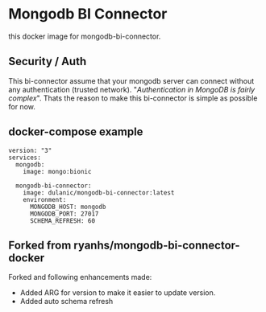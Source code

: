 # Mongodb BI Connector

this docker image for mongodb-bi-connector.


## Security / Auth

This bi-connector assume that your mongodb server can connect without any authentication (trusted network).
"*Authentication in MongoDB is fairly complex*". Thats the reason to make this bi-connector is simple as possible for now.

## docker-compose example

```
version: "3"
services:
  mongodb:
    image: mongo:bionic
  
  mongodb-bi-connector:
    image: dulanic/mongodb-bi-connector:latest
    environment:
      MONGODB_HOST: mongodb
      MONGODB_PORT: 27017  
      SCHEMA_REFRESH: 60

```

## Forked from ryanhs/mongodb-bi-connector-docker
Forked and following enhancements made:
  * Added ARG for version to make it easier to update version. 
  * Added auto schema refresh

